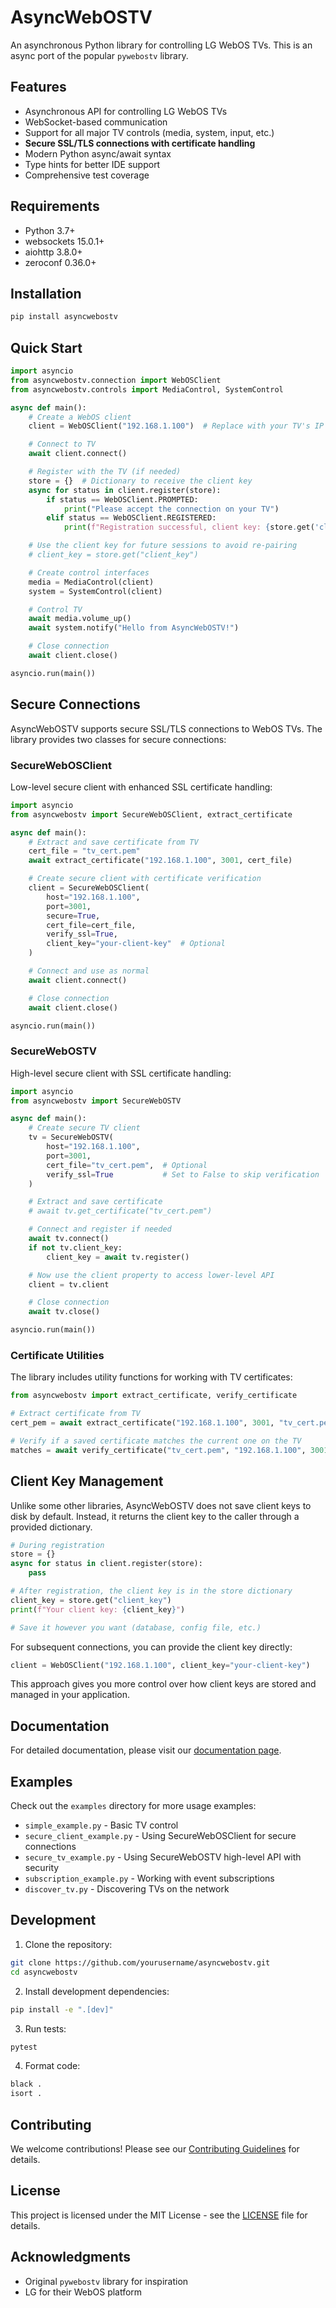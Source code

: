 # AsyncWebOSTV

An asynchronous Python library for controlling LG WebOS TVs. This is an async port of the popular `pywebostv` library.

## Features

- Asynchronous API for controlling LG WebOS TVs
- WebSocket-based communication
- Support for all major TV controls (media, system, input, etc.)
- **Secure SSL/TLS connections with certificate handling**
- Modern Python async/await syntax
- Type hints for better IDE support
- Comprehensive test coverage

## Requirements

- Python 3.7+
- websockets 15.0.1+
- aiohttp 3.8.0+
- zeroconf 0.36.0+

## Installation

```bash
pip install asyncwebostv
```

## Quick Start

```python
import asyncio
from asyncwebostv.connection import WebOSClient
from asyncwebostv.controls import MediaControl, SystemControl

async def main():
    # Create a WebOS client
    client = WebOSClient("192.168.1.100")  # Replace with your TV's IP

    # Connect to TV
    await client.connect()

    # Register with the TV (if needed)
    store = {}  # Dictionary to receive the client key
    async for status in client.register(store):
        if status == WebOSClient.PROMPTED:
            print("Please accept the connection on your TV")
        elif status == WebOSClient.REGISTERED:
            print(f"Registration successful, client key: {store.get('client_key')}")

    # Use the client key for future sessions to avoid re-pairing
    # client_key = store.get("client_key")

    # Create control interfaces
    media = MediaControl(client)
    system = SystemControl(client)

    # Control TV
    await media.volume_up()
    await system.notify("Hello from AsyncWebOSTV!")

    # Close connection
    await client.close()

asyncio.run(main())
```

## Secure Connections

AsyncWebOSTV supports secure SSL/TLS connections to WebOS TVs. The library provides two classes for secure connections:

### SecureWebOSClient

Low-level secure client with enhanced SSL certificate handling:

```python
import asyncio
from asyncwebostv import SecureWebOSClient, extract_certificate

async def main():
    # Extract and save certificate from TV
    cert_file = "tv_cert.pem"
    await extract_certificate("192.168.1.100", 3001, cert_file)

    # Create secure client with certificate verification
    client = SecureWebOSClient(
        host="192.168.1.100",
        port=3001,
        secure=True,
        cert_file=cert_file,
        verify_ssl=True,
        client_key="your-client-key"  # Optional
    )

    # Connect and use as normal
    await client.connect()

    # Close connection
    await client.close()

asyncio.run(main())
```

### SecureWebOSTV

High-level secure client with SSL certificate handling:

```python
import asyncio
from asyncwebostv import SecureWebOSTV

async def main():
    # Create secure TV client
    tv = SecureWebOSTV(
        host="192.168.1.100",
        port=3001,
        cert_file="tv_cert.pem",  # Optional
        verify_ssl=True           # Set to False to skip verification
    )

    # Extract and save certificate
    # await tv.get_certificate("tv_cert.pem")

    # Connect and register if needed
    await tv.connect()
    if not tv.client_key:
        client_key = await tv.register()

    # Now use the client property to access lower-level API
    client = tv.client

    # Close connection
    await tv.close()

asyncio.run(main())
```

### Certificate Utilities

The library includes utility functions for working with TV certificates:

```python
from asyncwebostv import extract_certificate, verify_certificate

# Extract certificate from TV
cert_pem = await extract_certificate("192.168.1.100", 3001, "tv_cert.pem")

# Verify if a saved certificate matches the current one on the TV
matches = await verify_certificate("tv_cert.pem", "192.168.1.100", 3001)
```

## Client Key Management

Unlike some other libraries, AsyncWebOSTV does not save client keys to disk by default.
Instead, it returns the client key to the caller through a provided dictionary.

```python
# During registration
store = {}
async for status in client.register(store):
    pass

# After registration, the client key is in the store dictionary
client_key = store.get("client_key")
print(f"Your client key: {client_key}")

# Save it however you want (database, config file, etc.)
```

For subsequent connections, you can provide the client key directly:

```python
client = WebOSClient("192.168.1.100", client_key="your-client-key")
```

This approach gives you more control over how client keys are stored and managed in your application.

## Documentation

For detailed documentation, please visit our [documentation page](https://github.com/yourusername/asyncwebostv/wiki).

## Examples

Check out the `examples` directory for more usage examples:

- `simple_example.py` - Basic TV control
- `secure_client_example.py` - Using SecureWebOSClient for secure connections
- `secure_tv_example.py` - Using SecureWebOSTV high-level API with security
- `subscription_example.py` - Working with event subscriptions
- `discover_tv.py` - Discovering TVs on the network

## Development

1. Clone the repository:

```bash
git clone https://github.com/yourusername/asyncwebostv.git
cd asyncwebostv
```

2. Install development dependencies:

```bash
pip install -e ".[dev]"
```

3. Run tests:

```bash
pytest
```

4. Format code:

```bash
black .
isort .
```

## Contributing

We welcome contributions! Please see our [Contributing Guidelines](CONTRIBUTING.md) for details.

## License

This project is licensed under the MIT License - see the [LICENSE](LICENSE) file for details.

## Acknowledgments

- Original `pywebostv` library for inspiration
- LG for their WebOS platform
